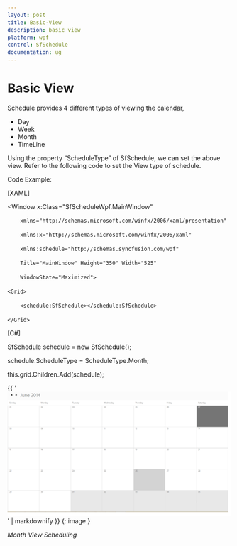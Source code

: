 ```yaml
---
layout: post
title: Basic-View
description: basic view
platform: wpf
control: SfSchedule
documentation: ug
---
```


# Basic View

Schedule provides 4 different types of viewing the calendar, 

* Day
* Week 
* Month
* TimeLine



Using the property “ScheduleType” of SfSchedule, we can set the above view. Refer to the following code to set the View type of schedule.

Code Example:

[XAML]



<Window x:Class="SfScheduleWpf.MainWindow"

        xmlns="http://schemas.microsoft.com/winfx/2006/xaml/presentation"

        xmlns:x="http://schemas.microsoft.com/winfx/2006/xaml"

        xmlns:schedule="http://schemas.syncfusion.com/wpf"

        Title="MainWindow" Height="350" Width="525"

        WindowState="Maximized">

    <Grid>

        <schedule:SfSchedule></schedule:SfSchedule>

    </Grid>

</Window>





[C#]



SfSchedule schedule = new SfSchedule();

schedule.ScheduleType = ScheduleType.Month;

this.grid.Children.Add(schedule);





{{ '![](Basic-View_images/Basic-View_img1.png)' | markdownify }}
{:.image }


_Month View Scheduling_



